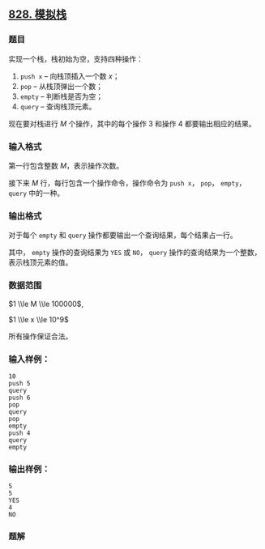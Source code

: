 ## [828\. 模拟栈](https://www.acwing.com/problem/content/830/)

### 题目

实现一个栈，栈初始为空，支持四种操作：

1. `push x` – 向栈顶插入一个数 $x$；
2. `pop` – 从栈顶弹出一个数；
3. `empty` – 判断栈是否为空；
4. `query` – 查询栈顶元素。

现在要对栈进行 $M$ 个操作，其中的每个操作 $3$ 和操作 $4$ 都要输出相应的结果。

### 输入格式

第一行包含整数 $M$，表示操作次数。

接下来 $M$ 行，每行包含一个操作命令，操作命令为 `push x`， `pop`， `empty`， `query` 中的一种。

### 输出格式

对于每个 `empty` 和 `query` 操作都要输出一个查询结果，每个结果占一行。

其中， `empty` 操作的查询结果为 `YES` 或 `NO`， `query` 操作的查询结果为一个整数，表示栈顶元素的值。

### 数据范围

$1 \\le M \\le 100000$,

$1 \\le x \\le 10^9$

所有操作保证合法。

### 输入样例：

```
10
push 5
query
push 6
pop
query
pop
empty
push 4
query
empty
```

### 输出样例：

```
5
5
YES
4
NO
```

### 题解

